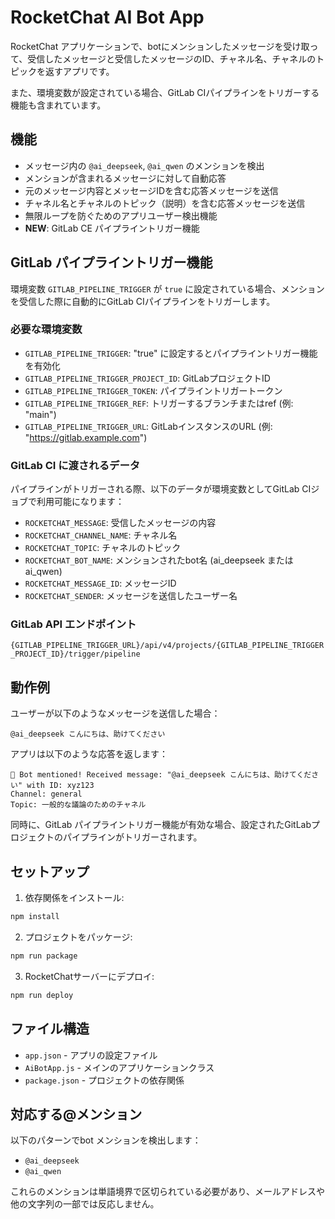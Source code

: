 # RocketChat AI Bot App

RocketChat アプリケーションで、botにメンションしたメッセージを受け取って、受信したメッセージと受信したメッセージのID、チャネル名、チャネルのトピックを返すアプリです。

また、環境変数が設定されている場合、GitLab CIパイプラインをトリガーする機能も含まれています。

## 機能

- メッセージ内の `@ai_deepseek`, `@ai_qwen` のメンションを検出
- メンションが含まれるメッセージに対して自動応答
- 元のメッセージ内容とメッセージIDを含む応答メッセージを送信
- チャネル名とチャネルのトピック（説明）を含む応答メッセージを送信
- 無限ループを防ぐためのアプリユーザー検出機能
- **NEW**: GitLab CE パイプライントリガー機能

## GitLab パイプライントリガー機能

環境変数 `GITLAB_PIPELINE_TRIGGER` が `true` に設定されている場合、メンションを受信した際に自動的にGitLab CIパイプラインをトリガーします。

### 必要な環境変数

- `GITLAB_PIPELINE_TRIGGER`: "true" に設定するとパイプライントリガー機能を有効化
- `GITLAB_PIPELINE_TRIGGER_PROJECT_ID`: GitLabプロジェクトID
- `GITLAB_PIPELINE_TRIGGER_TOKEN`: パイプライントリガートークン
- `GITLAB_PIPELINE_TRIGGER_REF`: トリガーするブランチまたはref (例: "main")
- `GITLAB_PIPELINE_TRIGGER_URL`: GitLabインスタンスのURL (例: "https://gitlab.example.com")

### GitLab CI に渡されるデータ

パイプラインがトリガーされる際、以下のデータが環境変数としてGitLab CIジョブで利用可能になります：

- `ROCKETCHAT_MESSAGE`: 受信したメッセージの内容
- `ROCKETCHAT_CHANNEL_NAME`: チャネル名
- `ROCKETCHAT_TOPIC`: チャネルのトピック
- `ROCKETCHAT_BOT_NAME`: メンションされたbot名 (ai_deepseek または ai_qwen)
- `ROCKETCHAT_MESSAGE_ID`: メッセージID
- `ROCKETCHAT_SENDER`: メッセージを送信したユーザー名

### GitLab API エンドポイント

`{GITLAB_PIPELINE_TRIGGER_URL}/api/v4/projects/{GITLAB_PIPELINE_TRIGGER_PROJECT_ID}/trigger/pipeline`

## 動作例

ユーザーが以下のようなメッセージを送信した場合：
```
@ai_deepseek こんにちは、助けてください
```

アプリは以下のような応答を返します：
```
🤖 Bot mentioned! Received message: "@ai_deepseek こんにちは、助けてください" with ID: xyz123
Channel: general
Topic: 一般的な議論のためのチャネル
```

同時に、GitLab パイプライントリガー機能が有効な場合、設定されたGitLabプロジェクトのパイプラインがトリガーされます。

## セットアップ

1. 依存関係をインストール:
```bash
npm install
```

2. プロジェクトをパッケージ:
```bash
npm run package
```

3. RocketChatサーバーにデプロイ:
```bash
npm run deploy
```

## ファイル構造

- `app.json` - アプリの設定ファイル
- `AiBotApp.js` - メインのアプリケーションクラス
- `package.json` - プロジェクトの依存関係

## 対応する@メンション

以下のパターンでbot メンションを検出します：
- `@ai_deepseek`
- `@ai_qwen`

これらのメンションは単語境界で区切られている必要があり、メールアドレスや他の文字列の一部では反応しません。
